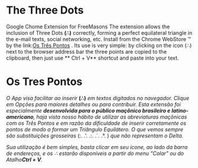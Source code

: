 # The Three Dots
Google Chome Extension for FreeMasons
The extension allows the inclusion of Three Dots **(∴)** correctly, forming a perfect equilateral triangle in the e-mail texts, social networking, etc. Install from the Chrome WebStore ™ by the link:[Os Três Pontos]( https://goo.gl/hOQCPo) .
Its use is very simple: by clicking on the icon (∴) next to the browser address bar the three points are copied to the clipboard,  then just use ** Ctrl + V** shortcut and paste into your text.
# Os Tres Pontos
_O App visa facilitar ao inserir_ **(∴)** _em textos digitados no navegador. Clique em Opções para maiores detalhes ou para contribuir.
Esta extensão foi especialmente **desenvolvida para o público maçônico brasileiro e latino-americano**, haja vista nosso hábito de utilizar as abreviaturas maçônicas com os Três Pontos e em razão da dificuldade de inserir corretamente os pontos de modo a formar um Triângulo Equilátero. O que vemos sempre são substituições grosseiras_ (:. .'. .:. .`. .°. \) _que não representam o Delta._

_Sua utilização é bem simples, basta clicar em seu ícone, ao lado da barra de endereços, e os ∴ estarão disponíveis a partir do menu *"Colar"* ou do Atalho**Ctrl + V**._



